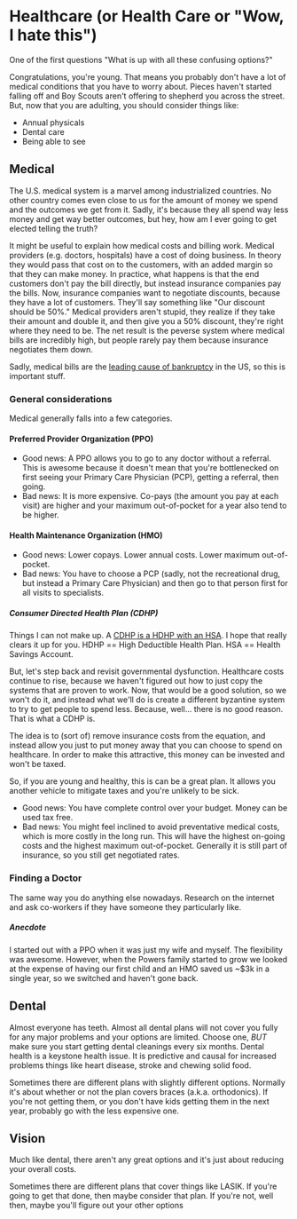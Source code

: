 # Healthcare (or Health Care or "Wow, I hate this")

One of the first questions "What is up with all these confusing options?"

Congratulations, you're young.  That means you probably don't have a lot of medical conditions that you have to worry about.  Pieces haven't started falling off and Boy Scouts aren't offering to shepherd you across the street.  But, now that you are adulting, you should consider things like:

* Annual physicals
* Dental care
* Being able to see

## Medical

The U.S. medical system is a marvel among industrialized countries.  No other country comes even close to us for the amount of money we spend and the outcomes we get from it.  Sadly, it's because they all spend way less money and get way better outcomes, but hey, how am I ever going to get elected telling the truth?

It might be useful to explain how medical costs and billing work.  Medical providers (e.g. doctors, hospitals) have a cost of doing business.  In theory they would pass that cost on to the customers, with an added margin so that they can make money.  In practice, what happens is that the end customers don't pay the bill directly, but instead insurance companies pay the bills.  Now, insurance companies want to negotiate discounts, because they have a lot of customers.  They'll say something like "Our discount should be 50%."  Medical providers aren't stupid, they realize if they take their amount and double it, and then give you a 50% discount, they're right where they need to be.  The net result is the peverse system where medical bills are incredibly high, but people rarely pay them because insurance negotiates them down.

Sadly, medical bills are the [leading cause of bankruptcy](https://www.cnbc.com/id/100840148) in the US, so this is important stuff.

### General considerations
Medical generally falls into a few categories.

#### Preferred Provider Organization (PPO)
* Good news: A PPO allows you to go to any doctor without a referral.  This is awesome because it doesn't mean that you're bottlenecked on first seeing your Primary Care Physician (PCP), getting a referral, then going.
* Bad news: It is more expensive.  Co-pays (the amount you pay at each visit) are higher and your maximum out-of-pocket for a year also tend to be higher.

#### Health Maintenance Organization (HMO)
* Good news:  Lower copays.  Lower annual costs. Lower maximum out-of-pocket.
* Bad news:  You have to choose a PCP (sadly, not the recreational drug, but instead a Primary Care Physician) and then go to that person first for all visits to specialists.

##### Consumer Directed Health Plan (CDHP)

Things I can not make up.  A [CDHP is a HDHP with an HSA](https://www.hca.wa.gov/employee-retiree-benefits/public-employees/health-plans-health-savings-accounts-hsas).  I hope that really clears it up for you.   HDHP == High Deductible Health Plan.  HSA == Health Savings Account.

But, let's step back and revisit governmental dysfunction.  Healthcare costs continue to rise, because we haven't figured out how to just copy the systems that are proven to work.  Now, that would be a good solution, so we won't do it, and instead what we'll do is create a different byzantine system to try to get people to spend less.  Because, well... there is no good reason.  That is what a CDHP is.

The idea is to (sort of) remove insurance costs from the equation, and instead allow you just to put money away that you can choose to spend on healthcare.  In order to make this attractive, this money can be invested and won't be taxed. 

So, if you are young and healthy, this is can be a great plan.  It allows you another vehicle to mitigate taxes and you're unlikely to be sick.  

* Good news: You have complete control over your budget.  Money can be used tax free.
* Bad news:  You might feel inclined to avoid preventative medical costs, which is more costly in the long run.  This will have the highest on-going costs and the highest maximum out-of-pocket.  Generally it is still part of insurance, so you still get negotiated rates.

### Finding a Doctor
The same way you do anything else nowadays.  Research on the internet and ask co-workers if they have someone they particularly like.

##### Anecdote
I started out with a PPO when it was just my wife and myself.  The flexibility was awesome.  However, when the Powers family started to grow we looked at the expense of having our first child and an HMO saved us ~$3k in a single year, so we switched and haven't gone back.

## Dental
Almost everyone has teeth.  Almost all dental plans will not cover you fully for any major problems and your options are limited.  Choose one, *BUT* make sure you start getting dental cleanings every six months.  Dental health is a keystone health issue.  It is predictive and causal for increased problems things like heart disease, stroke and chewing solid food.

Sometimes there are different plans with slightly different options.  Normally it's about whether or not the plan covers braces (a.k.a. orthodonics).  If you're not getting them, or you don't have kids getting them in the next year, probably go with the less expensive one.

## Vision
Much like dental, there aren't any great options and it's just about reducing your overall costs.   

Sometimes there are different plans that cover things like LASIK.  If you're going to get that done, then maybe consider that plan.  If you're not, well then, maybe you'll figure out your other options
